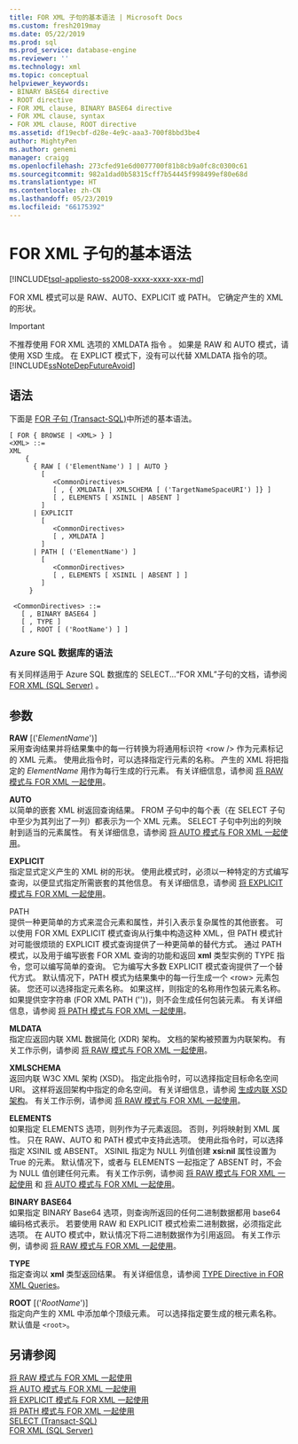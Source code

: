 ```yaml
---
title: FOR XML 子句的基本语法 | Microsoft Docs
ms.custom: fresh2019may
ms.date: 05/22/2019
ms.prod: sql
ms.prod_service: database-engine
ms.reviewer: ''
ms.technology: xml
ms.topic: conceptual
helpviewer_keywords:
- BINARY BASE64 directive
- ROOT directive
- FOR XML clause, BINARY BASE64 directive
- FOR XML clause, syntax
- FOR XML clause, ROOT directive
ms.assetid: df19ecbf-d28e-4e9c-aaa3-700f8bbd3be4
author: MightyPen
ms.author: genemi
manager: craigg
ms.openlocfilehash: 273cfed91e6d0077700f81b8cb9a0fc8c0300c61
ms.sourcegitcommit: 982a1dad0b58315cff7b54445f998499ef80e68d
ms.translationtype: HT
ms.contentlocale: zh-CN
ms.lasthandoff: 05/23/2019
ms.locfileid: "66175392"
---
```

# <a name="basic-syntax-of-the-for-xml-clause"></a>FOR XML 子句的基本语法

[!INCLUDE[tsql-appliesto-ss2008-xxxx-xxxx-xxx-md](../../includes/tsql-appliesto-ss2008-xxxx-xxxx-xxx-md.md)]

FOR XML 模式可以是 RAW、AUTO、EXPLICIT 或 PATH。 它确定产生的 XML 的形状。  
  
> [!IMPORTANT]  
> 不推荐使用 FOR XML 选项的 XMLDATA 指令   。 如果是 RAW 和 AUTO 模式，请使用 XSD 生成。 在 EXPLICT 模式下，没有可以代替 XMLDATA 指令的项。 [!INCLUDE[ssNoteDepFutureAvoid](../../includes/ssnotedepfutureavoid-md.md)]

## <a name="syntax"></a>语法

下面是 [FOR 子句 (Transact-SQL)](../../t-sql/queries/select-for-clause-transact-sql.md)中所述的基本语法。

```  
[ FOR { BROWSE | <XML> } ]  
<XML> ::=  
XML   
    {   
      { RAW [ ('ElementName') ] | AUTO }   
        [   
           <CommonDirectives>   
           [ , { XMLDATA | XMLSCHEMA [ ('TargetNameSpaceURI') ]} ]
           [ , ELEMENTS [ XSINIL | ABSENT ]   
        ]  
      | EXPLICIT   
        [   
           <CommonDirectives>   
           [ , XMLDATA ]   
        ]  
      | PATH [ ('ElementName') ]   
        [   
           <CommonDirectives>   
           [ , ELEMENTS [ XSINIL | ABSENT ] ]  
        ]  
     }   
  
 <CommonDirectives> ::=   
   [ , BINARY BASE64 ]  
   [ , TYPE ]  
   [ , ROOT [ ('RootName') ] ]  
```  

### <a name="syntax-for-azure-sql-database"></a>Azure SQL 数据库的语法

有关同样适用于 Azure SQL 数据库的 SELECT...“FOR XML”子句的文档，请参阅 [FOR XML (SQL Server)](../../relational-databases/xml/for-xml-sql-server.md)  。

## <a name="arguments"></a>参数

**RAW** [('_ElementName_')]  
 采用查询结果并将结果集中的每一行转换为将通用标识符 \<row /> 作为元素标记的 XML 元素。 使用此指令时，可以选择指定行元素的名称。 产生的 XML 将把指定的 *ElementName* 用作为每行生成的行元素。 有关详细信息，请参阅 [将 RAW 模式与 FOR XML 一起使用](../../relational-databases/xml/use-raw-mode-with-for-xml.md)。  
  
**AUTO**  
 以简单的嵌套 XML 树返回查询结果。 FROM 子句中的每个表（在 SELECT 子句中至少为其列出了一列）都表示为一个 XML 元素。 SELECT 子句中列出的列映射到适当的元素属性。 有关详细信息，请参阅 [将 AUTO 模式与 FOR XML 一起使用](../../relational-databases/xml/use-auto-mode-with-for-xml.md)。  
  
**EXPLICIT**  
 指定显式定义产生的 XML 树的形状。 使用此模式时，必须以一种特定的方式编写查询，以便显式指定所需嵌套的其他信息。 有关详细信息，请参阅 [将 EXPLICIT 模式与 FOR XML 一起使用](../../relational-databases/xml/use-explicit-mode-with-for-xml.md)。  
  
PATH   
 提供一种更简单的方式来混合元素和属性，并引入表示复杂属性的其他嵌套。 可以使用 FOR XML EXPLICIT 模式查询从行集中构造这种 XML，但 PATH 模式针对可能很烦琐的 EXPLICIT 模式查询提供了一种更简单的替代方式。 通过 PATH 模式，以及用于编写嵌套 FOR XML 查询的功能和返回 **xml** 类型实例的 TYPE 指令，您可以编写简单的查询。 它为编写大多数 EXPLICIT 模式查询提供了一个替代方式。 默认情况下，PATH 模式为结果集中的每一行生成一个 \<row> 元素包装。 您还可以选择指定元素名称。 如果这样，则指定的名称用作包装元素名称。 如果提供空字符串 (FOR XML PATH (''))，则不会生成任何包装元素。 有关详细信息，请参阅 [将 PATH 模式与 FOR XML 一起使用](../../relational-databases/xml/use-path-mode-with-for-xml.md)。  
  
**MLDATA**  
 指定应返回内联 XML 数据简化 (XDR) 架构。 文档的架构被预置为内联架构。 有关工作示例，请参阅 [将 RAW 模式与 FOR XML 一起使用](../../relational-databases/xml/use-raw-mode-with-for-xml.md)。  
  
**XMLSCHEMA**  
 返回内联 W3C XML 架构 (XSD)。 指定此指令时，可以选择指定目标命名空间 URI。 这样将返回架构中指定的命名空间。 有关详细信息，请参阅 [生成内联 XSD 架构](../../relational-databases/xml/generate-an-inline-xsd-schema.md)。 有关工作示例，请参阅 [将 RAW 模式与 FOR XML 一起使用](../../relational-databases/xml/use-raw-mode-with-for-xml.md)。  
  
**ELEMENTS**  
 如果指定 ELEMENTS 选项，则列作为子元素返回。 否则，列将映射到 XML 属性。 只在 RAW、AUTO 和 PATH 模式中支持此选项。 使用此指令时，可以选择指定 XSINIL 或 ABSENT。 XSINIL 指定为 NULL 列值创建 **xsi:nil** 属性设置为 True 的元素。 默认情况下，或者与 ELEMENTS 一起指定了 ABSENT 时，不会为 NULL 值创建任何元素。 有关工作示例，请参阅 [将 RAW 模式与 FOR XML 一起使用](../../relational-databases/xml/use-raw-mode-with-for-xml.md) 和 [将 AUTO 模式与 FOR XML 一起使用](../../relational-databases/xml/use-auto-mode-with-for-xml.md)。  
  
**BINARY BASE64**  
 如果指定 BINARY Base64 选项，则查询所返回的任何二进制数据都用 base64 编码格式表示。 若要使用 RAW 和 EXPLICIT 模式检索二进制数据，必须指定此选项。 在 AUTO 模式中，默认情况下将二进制数据作为引用返回。 有关工作示例，请参阅 [将 RAW 模式与 FOR XML 一起使用](../../relational-databases/xml/use-raw-mode-with-for-xml.md)。  
  
**TYPE**  
 指定查询以 **xml** 类型返回结果。 有关详细信息，请参阅 [TYPE Directive in FOR XML Queries](../../relational-databases/xml/type-directive-in-for-xml-queries.md)。  
  
**ROOT** [('_RootName_')]  
 指定向产生的 XML 中添加单个顶级元素。 可以选择指定要生成的根元素名称。 默认值是 `<root>`。  
  
## <a name="see-also"></a>另请参阅  
 [将 RAW 模式与 FOR XML 一起使用](../../relational-databases/xml/use-raw-mode-with-for-xml.md)   
 [将 AUTO 模式与 FOR XML 一起使用](../../relational-databases/xml/use-auto-mode-with-for-xml.md)   
 [将 EXPLICIT 模式与 FOR XML 一起使用](../../relational-databases/xml/use-explicit-mode-with-for-xml.md)   
 [将 PATH 模式与 FOR XML 一起使用](../../relational-databases/xml/use-path-mode-with-for-xml.md)   
 [SELECT (Transact-SQL)](../../t-sql/queries/select-transact-sql.md)   
 [FOR XML (SQL Server)](../../relational-databases/xml/for-xml-sql-server.md)  
